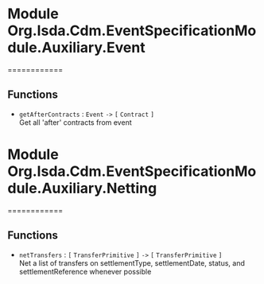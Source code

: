 # Module Org.Isda.Cdm.EventSpecificationModule.Auxiliary.Event
============



## Functions

* `getAfterContracts` : `Event` `->` `[` `Contract` `]`  
  Get all 'after' contracts from event

# Module Org.Isda.Cdm.EventSpecificationModule.Auxiliary.Netting
============



## Functions

* `netTransfers` : `[` `TransferPrimitive` `]` `->` `[` `TransferPrimitive` `]`  
  Net a list of transfers on settlementType, settlementDate, status, and settlementReference whenever possible

